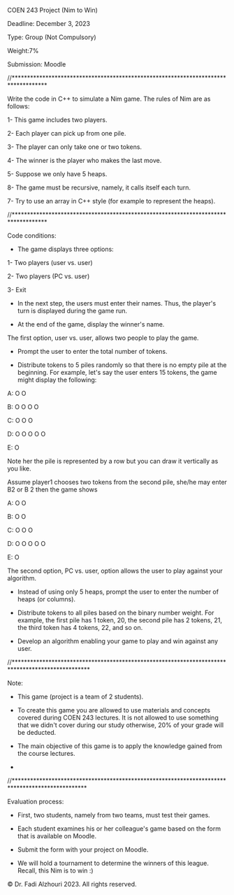 COEN 243 Project (Nim to Win)

Deadline: December 3, 2023

Type: Group (Not Compulsory)

Weight:7%

Submission: Moodle

//***********************************************************************************

Write the code in C++ to simulate a Nim game. The rules of Nim are as follows:

1- This game includes two players.

2- Each player can pick up from one pile.

3- The player can only take one or two tokens.

4- The winner is the player who makes the last move.

5- Suppose we only have 5 heaps.

8- The game must be recursive, namely, it calls itself each turn.

7- Try to use an array in C++ style (for example to represent the heaps).

//***********************************************************************************

Code conditions:

- The game displays three options:
  
1- Two players (user vs. user)
  
2- Two players (PC vs. user)

3- Exit

- In the next step, the users must enter their names. Thus, the player's turn is displayed during the game run.
  
- At the end of the game, display the winner's name.
  
The first option, user vs. user, allows two people to play the game.

- Prompt the user to enter the total number of tokens.
  
- Distribute tokens to 5 piles randomly so that there is no empty pile at the beginning.
For example, let's say the user enters 15 tokens, the game might display the following:

A: O O

B: O O O O

C: O O O

D: O O O O O

E: O

Note her the pile is represented by a row but you can draw it vertically as you like.

Assume player1 chooses two tokens from the second pile, she/he may enter B2 or B 2 then the game shows

A: O O

B: O O

C: O O O

D: O O O O O

E: O

The second option, PC vs. user, option allows the user to play against your algorithm.

- Instead of using only 5 heaps, prompt the user to enter the number of heaps (or columns).

- Distribute tokens to all piles based on the binary number weight. For example, the first pile has 1 token, 20,
the second pile has 2 tokens, 21, the third token has 4 tokens, 22, and so on.

- Develop an algorithm enabling your game to play and win against any user.
  
//*************************************************************************************************

Note:

- This game (project is a team of 2 students).
  
- To create this game you are allowed to use materials and concepts covered during COEN 243 lectures.
It is not allowed to use something that we didn't cover during our study otherwise, 20% of your grade will be deducted.

- The main objective of this game is to apply the knowledge gained from the course lectures.
- 
//************************************************************************************************

Evaluation process:

- First, two students, namely from two teams, must test their games.
  
- Each student examines his or her colleague's game based on the form that is available on Moodle.
  
- Submit the form with your project on Moodle.
  
- We will hold a tournament to determine the winners of this league. Recall, this Nim is to win :)

© Dr. Fadi Alzhouri 2023. All rights reserved.
